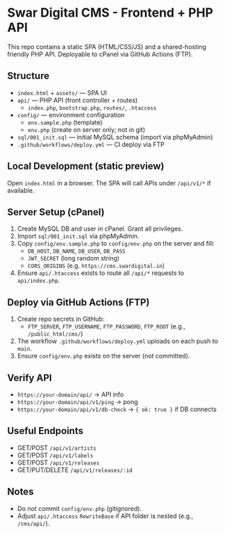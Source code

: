# Swar Digital CMS - Frontend + PHP API

This repo contains a static SPA (HTML/CSS/JS) and a shared-hosting friendly PHP API. Deployable to cPanel via GitHub Actions (FTP).

## Structure
- `index.html` + `assets/` — SPA UI
- `api/` — PHP API (front controller + routes)
  - `index.php`, `bootstrap.php`, `routes/`, `.htaccess`
- `config/` — environment configuration
  - `env.sample.php` (template)
  - `env.php` (create on server only; not in git)
- `sql/001_init.sql` — initial MySQL schema (import via phpMyAdmin)
- `.github/workflows/deploy.yml` — CI deploy via FTP

## Local Development (static preview)
Open `index.html` in a browser. The SPA will call APIs under `/api/v1/*` if available.

## Server Setup (cPanel)
1. Create MySQL DB and user in cPanel. Grant all privileges.
2. Import `sql/001_init.sql` via phpMyAdmin.
3. Copy `config/env.sample.php` to `config/env.php` on the server and fill:
   - `DB_HOST`, `DB_NAME`, `DB_USER`, `DB_PASS`
   - `JWT_SECRET` (long random string)
   - `CORS_ORIGINS` (e.g. `https://cms.swardigital.in`)
4. Ensure `api/.htaccess` exists to route all `/api/*` requests to `api/index.php`.

## Deploy via GitHub Actions (FTP)
1. Create repo secrets in GitHub:
   - `FTP_SERVER`, `FTP_USERNAME`, `FTP_PASSWORD`, `FTP_ROOT` (e.g., `/public_html/cms/`)
2. The workflow `.github/workflows/deploy.yml` uploads on each push to `main`.
3. Ensure `config/env.php` exists on the server (not committed).

## Verify API
- `https://your-domain/api/` → API info
- `https://your-domain/api/v1/ping` → pong
- `https://your-domain/api/v1/db-check` → `{ ok: true }` if DB connects

## Useful Endpoints
- GET/POST `/api/v1/artists`
- GET/POST `/api/v1/labels`
- GET/POST `/api/v1/releases`
- GET/PUT/DELETE `/api/v1/releases/:id`

## Notes
- Do not commit `config/env.php` (gitignored).
- Adjust `api/.htaccess` `RewriteBase` if API folder is nested (e.g., `/cms/api/`).
